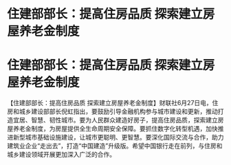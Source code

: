 # 住建部部长：提高住房品质 探索建立房屋养老金制度

# 住建部部长：提高住房品质 探索建立房屋养老金制度

【住建部部长：提高住房品质
探索建立房屋养老金制度】财联社6月27日电，住房和城乡建设部部长倪虹指出，要鼓励引导金融机构参与城市建设和更新，推动打造宜居、智慧、韧性城市。要为人民群众建造好房子，提高住房品质，探索建立房屋养老金制度，为房屋提供全生命周期安全保障。要抓住数字化转型机遇，加快推进新型城市基础设施建设，让城市更聪明、更智慧。要深化国际交流与合作，助力建筑业企业“走出去”，打造“中国建造”升级版。希望中国银行走在前列，与住房和城乡建设领域开展更加深入广泛的合作。

